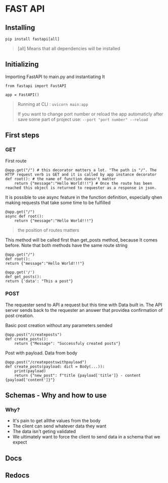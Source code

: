 # FAST API

## Installing

`pip install fastapi[all]`

> [all] Means that all dependencies will be installed

## Initializing

Importing FastAPI to main.py and instantiating It

    from fastapi import FastAPI

    app = FastAPI()

> Running at CLI : `uvicorn main:app`
>
> If you want to change port number or reload the app automaticly after save some part of project use: `--port "port number" --reload`

## First steps

### GET

First route

    @app.get("/") # this decorator matters a lot. "The path is "/". The HTTP request verb is GET and it is called by app instance decorator
    def root(): # the name of function doesn't matter
        return {"message":"Hello World!!!"} # Once the route has been reached this object is returned to requester as a response in json.

It is possible to use async feature in the function definition, especially qhen making requests that take some time to be fulfilled

    @app.get("/")
    async def root():
        return {"message":"Hello World!!!"}

> the position of routes matters

This method will be called first than get_posts method, because It comes before. Note that both methods have the same route string

    @app.get("/")
    def root():
    return {"message":"Hello World!!!"}

    @app.get('/')
    def get_posts():
    return {'data': "This a post"}

### POST

The requester send to API a request but this time with Data built in. The API server sends back to the requester an answer that providea confirmation of post creation.

Basic post creation without any parameters sended

    @app.post("/createposts")
    def create_posts():
        return {"Message": "Successfuly created posts"}

Post with payload. Data from body

    @app.post("/createpostswithpayload")
    def create_posts(payload: dict = Body(...)):
        print(payload)
        return {"new_post": f"title {payload['title']} - content {payload['content']}"}

## Schemas - Why and how to use

### Why?

- It's pain to get allthe values from the body
- The client can send whatever data they want
- The data isn't geting validated
- We ultimately want to force the client to send data in a schema that we expect

## Docs

## Redocs
